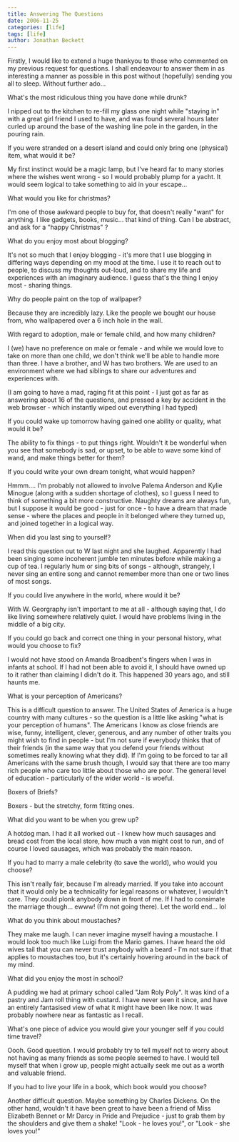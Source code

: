 ```yaml
---
title: Answering The Questions
date: 2006-11-25
categories: [life]
tags: [life]
author: Jonathan Beckett
---
```


Firstly, I would like to extend a huge thankyou to those who commented on my previous request for questions. I shall endeavour to answer them in as interesting a manner as possible in this post without (hopefully) sending you all to sleep. Without further ado...

What's the most ridiculous thing you have done while drunk?

I nipped out to the kitchen to re-fill my glass one night while "staying in" with a great girl friend I used to have, and was found several hours later curled up around the base of the washing line pole in the garden, in the pouring rain.

If you were stranded on a desert island and could only bring one (physical) item, what would it be?

My first instinct would be a magic lamp, but I've heard far to many stories where the wishes went wrong - so I would probably plump for a yacht. It would seem logical to take something to aid in your escape...

What would you like for christmas?

I'm one of those awkward people to buy for, that doesn't really "want" for anything. I like gadgets, books, music... that kind of thing. Can I be abstract, and ask for a "happy Christmas" ?

What do you enjoy most about blogging?

It's not so much that I enjoy blogging - it's more that I use blogging in differing ways depending on my mood at the time. I use it to reach out to people, to discuss my thoughts out-loud, and to share my life and experiences with an imaginary audience. I guess that's the thing I enjoy most - sharing things.

Why do people paint on the top of wallpaper?

Because they are incredibly lazy. Like the people we bought our house from, who wallpapered over a 6 inch hole in the wall.

With regard to adoption, male or female child, and how many children?

I (we) have no preference on male or female - and while we would love to take on more than one child, we don't think we'll be able to handle more than three. I have a brother, and W has two brothers. We are used to an environment where we had siblings to share our adventures and experiences with.

(I am going to have a mad, raging fit at this point - I just got as far as answering about 16 of the questions, and pressed a key by accident in the web browser - which instantly wiped out everything I had typed)

If you could wake up tomorrow having gained one ability or quality, what would it be?

The ability to fix things - to put things right. Wouldn't it be wonderful when you see that somebody is sad, or upset, to be able to wave some kind of wand, and make things better for them?

If you could write your own dream tonight, what would happen?

Hmmm.... I'm probably not allowed to involve Palema Anderson and Kylie Minogue (along with a sudden shortage of clothes), so I guess I need to think of something a bit more constructive. Naughty dreams are always fun, but I suppose it would be good - just for once - to have a dream that made sense - where the places and people in it belonged where they turned up, and joined together in a logical way.

When did you last sing to yourself?

I read this question out to W last night and she laughed. Apparently I had been singing some incoherent jumble ten minutes before while making a cup of tea. I regularly hum or sing bits of songs - although, strangely, I never sing an entire song and cannot remember more than one or two lines of most songs.

If you could live anywhere in the world, where would it be?

With W. Georgraphy isn't important to me at all - although saying that, I do like living somewhere relatively quiet. I would have problems living in the middle of a big city.

If you could go back and correct one thing in your personal history, what would you choose to fix?

I would not have stood on Amanda Broadbent's fingers when I was in infants at school. If I had not been able to avoid it, I should have owned up to it rather than claiming I didn't do it. This happened 30 years ago, and still haunts me.

What is your perception of Americans?

This is a difficult question to answer. The United States of America is a huge country with many cultures - so the question is a little like asking "what is your perception of humans". The Americans I know as close friends are wise, funny, intelligent, clever, generous, and any number of other traits you might wish to find in people - but I'm not sure if everybody thinks that of their friends (in the same way that you defend your friends without sometimes really knowing what they did). If I'm going to be forced to tar all Americans with the same brush though, I would say that there are too many rich people who care too little about those who are poor. The general level of education - particularly of the wider world - is woeful.

Boxers of Briefs?

Boxers - but the stretchy, form fitting ones.

What did you want to be when you grew up?

A hotdog man. I had it all worked out - I knew how much sausages and bread cost from the local store, how much a van might cost to run, and of course I loved sausages, which was probably the main reason.

If you had to marry a male celebrity (to save the world), who would you choose?

This isn't really fair, because I'm already married. If you take into account that it would only be a technicality for legal reasons or whatever, I wouldn't care. They could plonk anybody down in front of me. If I had to consimate the marriage though... ewww! (I'm not going there). Let the world end... lol

What do you think about moustaches?

They make me laugh. I can never imagine myself having a moustache. I would look too much like Luigi from the Mario games. I have heard the old wives tail that you can never trust anybody with a beard - I'm not sure if that applies to moustaches too, but it's certainly hovering around in the back of my mind.

What did you enjoy the most in school?

A pudding we had at primary school called "Jam Roly Poly". It was kind of a pastry and Jam roll thing with custard. I have never seen it since, and have an entirely fantasised view of what it might have been like now. It was probably nowhere near as fantastic as I recall.

What's one piece of advice you would give your younger self if you could time travel?

Oooh. Good question. I would probably try to tell myself not to worry about not having as many friends as some people seemed to have. I would tell myself that when i grow up, people might actually seek me out as a worth and valuable friend.

If you had to live your life in a book, which book would you choose?

Another difficult question. Maybe something by Charles Dickens. On the other hand, wouldn't it have been great to have been a friend of Miss Elizabeth Bennet or Mr Darcy in Pride and Prejudice - just to grab them by the shoulders and give them a shake! "Look - he loves you!", or "Look - she loves you!" 